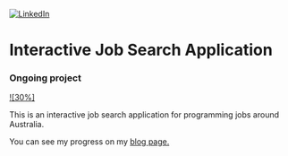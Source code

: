 [![LinkedIn][linkedin-shield]][linkedin-url]

<h1>Interactive Job Search Application</h1>

<h3>Ongoing project </h3>

[![30%]][bar-url]
 
 This is an interactive job search application for programming jobs around Australia.

 You can see my progress on my [blog page.](https://www.sohwakhaeng.com/posts/going-all-the-way/)

 [linkedin-shield]: https://img.shields.io/badge/-LinkedIn-black.svg?style=for-the-badge&logo=linkedin&colorB=555
[linkedin-url]: https://www.linkedin.com/in/aerim-yi/
[bar-url]: https://progress-bar.dev/30